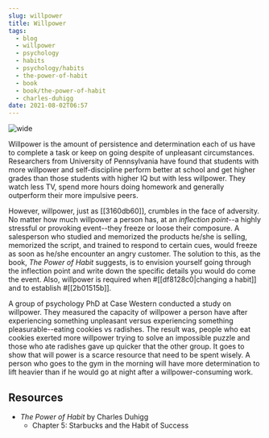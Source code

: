 ```yaml
---
slug: willpower
title: Willpower
tags:
  - blog
  - willpower
  - psychology
  - habits
  - psychology/habits
  - the-power-of-habit
  - book
  - book/the-power-of-habit
  - charles-duhigg
date: 2021-08-02T06:57
---
```



![wide](https://cdn.pixabay.com/photo/2020/07/19/22/44/adventure-5421450_1280.png "image from Pixabay (cc)")

Willpower is the amount of persistence and determination each of us have to
complete a task or keep on going despite of unpleasant circumstances.
Researchers from University of Pennsylvania have found that students with more
willpower and self-discipline perform better at school and get higher grades
than those students with higher IQ but with less willpower. They watch less TV,
spend more hours doing homework and generally outperform their more impulsive
peers.

However, willpower, just as [[3160db60]], crumbles in the face of adversity.  No
matter how much willpower a person has, at an _inflection point_--a highly
stressful or provoking event--they freeze or loose their composure.
A salesperson who studied and memorized the products he/she is selling,
memorized the script, and trained to respond to certain cues, would freeze as
soon as he/she encounter an angry customer. The solution to this, as the book,
_The Power of Habit_ suggests, is to envision yourself going through the
inflection point and write down the specific details you would do come the
event. Also, willpower is required when #[[df8128c0|changing a habit]] and to
establish #[[2b01515b]].

A group of psychology PhD at Case Western conducted a study on willpower. They
measured the capacity of willpower a person have after experiencing something
unpleasant versus experiencing something pleasurable--eating cookies vs
radishes. The result was, people who eat cookies exerted more willpower trying
to solve an impossible puzzle and those who ate radishes gave up quicker that
the other group. It goes to show that will power is a scarce resource that need
to be spent wisely. A person who goes to the gym in the morning will have more
determination to lift heavier than if he would go at night after
a willpower-consuming work.

## Resources

- _The Power of Habit_ by Charles Duhigg
  - Chapter 5: Starbucks and the Habit of Success

